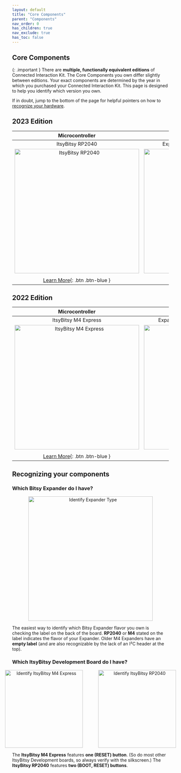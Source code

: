 ```yaml
---
layout: default
title: "Core Components"
parent: "Components"
nav_order: 0
has_children: true
nav_exclude: true
has_toc: false
---
```


## Core Components

{: .important }
There are **multiple, functionally equivalent editions** of Connected Interaction Kit. The Core Components you own differ slightly between editions. Your exact components are determined by the year in which you purchased your Connected Interaction Kit. This page is designed to help you identify which version you own.

If in doubt, jump to the bottom of the page for helpful pointers on how to [recognize your hardware](#recognizing-your-components).

## 2023 Edition

|                       Microcontroller                        |                        Bitsy Expander                        |
| :----------------------------------------------------------: | :----------------------------------------------------------: |
|                       ItsyBitsy RP2040                       |             Expander Board for ItsyBitsy RP2040              |
| <img src="itsybitsy-microcontroller/assets/ItsyBitsy-RP2040.png" alt="ItsyBitsy RP2040" width="400"/> | <img src="bitsy-expander/assets/Bitsy-Expander-RP2040.png" alt="BitsyExpander" width="400"/> |
|                                                              |                                                              |
| [Learn More](itsybitsy-microcontroller/itsybitsy-rp2040){: .btn .btn-blue } | [Learn More](bitsy-expander/bitsy-expander-rp2040){: .btn .btn-blue } |

## 2022 Edition

|                       Microcontroller                        |                        Bitsy Expander                        |
| :----------------------------------------------------------: | :----------------------------------------------------------: |
|                     ItsyBitsy M4 Express                     |           Expander Board for ItsyBitsy M4 Express            |
| <img src="itsybitsy-microcontroller/assets/ItsyBitsy-M4-Express.png" alt="ItsyBitsy M4 Express" width="400"/> | <img src="bitsy-expander/assets/Bitsy-Expander-Original-M4.png" alt="BitsyExpander" width="400"/> |
|                                                              |                                                              |
| [Learn More](itsybitsy-microcontroller/itsybitsy-m4-express){: .btn .btn-blue } | [Learn More](bitsy-expander/bitsy-expander-m4){: .btn .btn-blue } |

## Recognizing your components

### Which Bitsy Expander do I have?

<p align="center">
  <img src="bitsy-expander/assets/recognize_expander.jpg" width="400px" alt="Identify Expander Type">
</p>



The easiest way to identify which Bitsy Expander flavor you own is checking the label on the back of the board. **RP2040** or **M4** stated on the label indicates the flavor of your Expander. Older M4 Expanders have an **empty label** (and are also recognizable by the lack of an I²C header at the top). 

### Which ItsyBitsy Development Board do I have?

<p align="center" style="display: flex; justify-content: center;">
  <img src="itsybitsy-microcontroller/assets/recognize_IB_M4.jpg" width="250px" alt="Identify ItsyBitsy M4 Express" style="margin-right: 25px;">
  <img src="itsybitsy-microcontroller/assets/recognize_IB_RP2040.jpg" width="250px" alt="Identify ItsyBitsy RP2040" style="margin-left: 25px;">
</p>



The **ItsyBitsy M4 Express** features **one (RESET) button**. (So do most other ItsyBitsy Development boards, so always verify with the silkscreen.)
The **ItsyBitsy RP2040** features **two (BOOT, RESET) buttons**.
